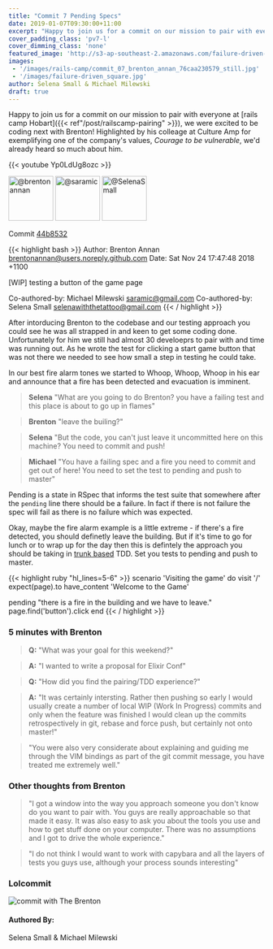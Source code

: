 ```yaml
---
title: "Commit 7 Pending Specs"
date: 2019-01-07T09:30:00+11:00
excerpt: "Happy to join us for a commit on our mission to pair with everyone at rails camp Hobart, we were excited to be coding next with Brenton! Highlighted by his colleage at Culture Amp for exemplifying one of the company's values, Courage to be vulnerable, we'd already heard so much about him."
cover_padding_class: 'pv7-l'
cover_dimming_class: 'none'
featured_image: 'http://s3-ap-southeast-2.amazonaws.com/failure-driven-blog/railscamp-24-woodfield-hobart/commit_07_brenton_annan_76caa230579.gif'
images:
 - '/images/rails-camp/commit_07_brenton_annan_76caa230579_still.jpg'
 - '/images/failure-driven_square.jpg'
author: Selena Small & Michael Milewski
draft: true
---
```


Happy to join us for a commit on our mission to pair with everyone at [rails camp Hobart]({{< ref"/post/railscamp-pairing" >}}), we were excited to be coding next with Brenton!  Highlighted by his colleage at Culture Amp for exemplifying one of the company's values, _Courage to be vulnerable_, we'd already heard so much about him.

{{< youtube Yp0LdUg8ozc >}}

<img alt="@brentonannan" src="//github.com/brentonannan.png" style="display: inline; width: 88px;" height="88" />
<img alt="@saramic" src="//github.com/saramic.png" style="display: inline; width: 88px;" height="88" />
<img alt="@SelenaSmall" src="//github.com/SelenaSmall.png" style="display: inline; width: 88px;" height="88" />

Commit [44b8532](https://github.com/failure-driven/railscamp-search-term/commit/44b853282c57cda6ecc2046f978dc86d199a7271)

{{< highlight bash >}}
Author: Brenton Annan <brentonannan@users.noreply.github.com>
Date:   Sat Nov 24 17:47:48 2018 +1100

[WIP] testing a button of the game page

Co-authored-by: Michael Milewski <saramic@gmail.com>
Co-authored-by: Selena Small <selenawiththetattoo@gmail.com>
{{< / highlight >}}

After intorducing Brenton to the codebase and our testing approach you could
see he was all strapped in and keen to get some coding done. Unfortunately for
him we still had almost 30 develoeprs to pair with and time was running out. As
he wrote the test for clicking a start game button that was not there we needed
to see how small a step in testing he could take.

In our best fire alarm tones we started to Whoop, Whoop, Whoop in his ear and
announce that a fire has been detected and evacuation is imminent.

> **Selena** "What are you going to do Brenton? you have a failing test and this place is about to go up in flames"

> **Brenton** "leave the builing?"

> **Selena** "But the code, you can't just leave it uncommitted here on this
> machine? You need to commit and push!

> **Michael** "You have a failing spec and a fire you need to commit and get out
> of here! You need to set the test to pending and push to master"

Pending is a state in RSpec that informs the test suite that somewhere after
the `pending` line there should be a failure. In fact if there is not failure
the spec will fail as there is no failure which was expected.

Okay, maybe the fire alarm example is a little extreme - if there's a fire detected, you should definetly leave the building. But if it's time to go for lunch or to wrap up for the day then this is defintely the approach you should be taking in [trunk based](path/to/trunk) TDD. Set you tests to pending and push to master.

{{< highlight ruby "hl_lines=5-6" >}}
scenario 'Visiting the game' do
  visit '/'
  expect(page).to have_content 'Welcome to the Game'

  pending "there is a fire in the building and we have to leave."
  page.find('button').click
end
{{< / highlight >}}

### 5 minutes with Brenton

> **Q:** "What was your goal for this weekend?"

> **A:** "I wanted to write a proposal for Elixir Conf"

> **Q:** "How did you find the pairing/TDD experience?"

> **A:** "It was certainly intersting. Rather then pushing so early I would
> usually create a number of local WIP (Work In Progress) commits and only when
> the feature was finished I would clean up the commits retrospectively in git,
> rebase and force push, but certainly not onto master!"

> "You were also very considerate about explaining and guiding me
> through the VIM bindings as part of the git commit message, you have treated
> me extremely well."

### Other thoughts from Brenton

> "I got a window into the way you approach someone you don't know do you want to pair 
> with. You guys are really approachable so that made it easy. It was also easy to ask 
> you about the tools you use and how to get stuff done on your computer. There was no
> assumptions and I got to drive the whole experience."

> "I do not think I would want to work with capybara and all the layers of tests you 
> guys use, although your process sounds interesting"

### Lolcommit

![commit with The Brenton](https://s3-ap-southeast-2.amazonaws.com/failure-driven-blog/railscamp-24-woodfield-hobart/commit_07_brenton_annan_76caa230579.gif)

#### Authored By:

Selena Small & Michael Milewski
